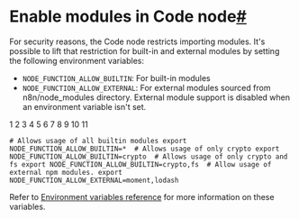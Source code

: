 [](https://github.com/n8n-io/n8n-docs/edit/main/docs/hosting/configuration/configuration-examples/modules-in-code-node.md "Edit this page")

# Enable modules in Code node[#](#enable-modules-in-code-node "Permanent link")

For security reasons, the Code node restricts importing modules. It's possible to lift that restriction for built-in and external modules by setting the following environment variables:

*   `NODE_FUNCTION_ALLOW_BUILTIN`: For built-in modules
*   `NODE_FUNCTION_ALLOW_EXTERNAL`: For external modules sourced from n8n/node\_modules directory. External module support is disabled when an environment variable isn't set.

 1
 2
 3
 4
 5
 6
 7
 8
 9
10
11

`# Allows usage of all builtin modules export NODE_FUNCTION_ALLOW_BUILTIN=*  # Allows usage of only crypto export NODE_FUNCTION_ALLOW_BUILTIN=crypto  # Allows usage of only crypto and fs export NODE_FUNCTION_ALLOW_BUILTIN=crypto,fs  # Allow usage of external npm modules. export NODE_FUNCTION_ALLOW_EXTERNAL=moment,lodash`

Refer to [Environment variables reference](../../environment-variables/nodes/) for more information on these variables.